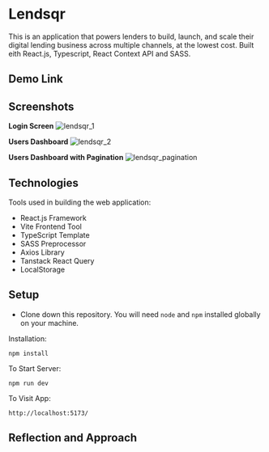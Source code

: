 # Lendsqr

This is an application that powers lenders to build, launch, and scale their digital lending business across multiple channels, at the lowest cost. Built eith React.js, Typescript, React Context API and SASS.

## Demo Link

<!-- Access the web application at [Lendsqr](https://adebayo-abiodun-lendsqr-fe-test-production-app.vercel.app/login) -->

## Screenshots

**Login Screen**
![lendsqr_1](https://github.com/production-app/Lendsqr-Fe-Test/assets/52615278/3336efe2-294f-48fd-b829-21ee663daa9d)


**Users Dashboard**
![lendsqr_2](https://github.com/production-app/Lendsqr-Fe-Test/assets/52615278/89645f2f-4747-48ed-adbd-407a58e9695b)

**Users Dashboard with Pagination**
![lendsqr_pagination](https://github.com/production-app/Lendsqr-Fe-Test/assets/52615278/98a203ba-4cf6-4b4f-8239-1dbad05d4b34)




## Technologies

Tools used in building the web application:

- React.js Framework
- Vite Frontend Tool
- TypeScript Template
- SASS Preprocessor
- Axios Library
- Tanstack React Query
- LocalStorage

## Setup

- Clone down this repository. You will need `node` and `npm` installed globally on your machine.

Installation:

`npm install`

To Start Server:

`npm run dev`

To Visit App:

`http://localhost:5173/`

## Reflection and Approach

<!--  -->
